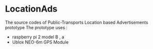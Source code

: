 # LocationAds
The source codes of Public-Transports Location based Advertisements prototype
The prototype uses :
   - raspberry pi 2 model B , a 
   - Ublox NEO-6m GPS Module
